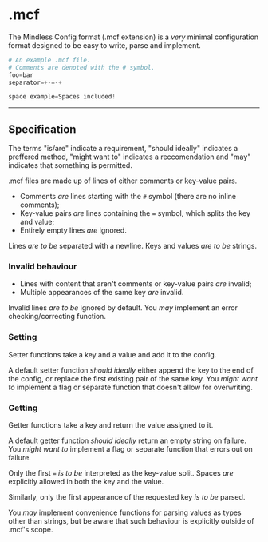 # .mcf
The Mindless Config format (.mcf extension) is a *very* minimal configuration format designed to be easy to write, parse and implement.

```py
# An example .mcf file.
# Comments are denoted with the # symbol.
foo=bar
separator=+-=-+

space example=Spaces included!
```

---

## Specification
The terms "is/are" indicate a requirement, "should ideally" indicates a preffered method, "might want to" indicates a reccomendation and "may" indicates that something is permitted.

.mcf files are made up of lines of either comments or key-value pairs.
- Comments *are* lines starting with the `#` symbol (there are no inline comments);
- Key-value pairs *are* lines containing the `=` symbol, which splits the key and value;
- Entirely empty lines *are* ignored.

Lines *are to be* separated with a newline. Keys and values *are to be* strings.

### Invalid behaviour
- Lines with content that aren't comments or key-value pairs *are* invalid;
- Multiple appearances of the same key *are* invalid.

Invalid lines *are to be* ignored by default. You *may* implement an error checking/correcting function.

### Setting
Setter functions take a key and a value and add it to the config.

A default setter function *should ideally* either append the key to the end of the config, or replace the first existing pair of the same key. You *might want to* implement a flag or separate function that doesn't allow for overwriting.

### Getting
Getter functions take a key and return the value assigned to it.

A default getter function *should ideally* return an empty string on failure. You *might want to* implement a flag or separate function that errors out on failure.

Only the first `=` *is to be* interpreted as the key-value split. Spaces *are* explicitly allowed in both the key and the value.

Similarly, only the first appearance of the requested key *is to be* parsed.

You *may* implement convenience functions for parsing values as types other than strings, but be aware that such behaviour is explicitly outside of .mcf's scope.

